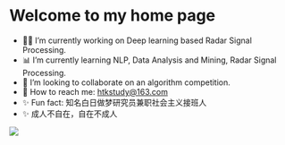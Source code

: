 # Welcome to my home page

- 👨‍💻 I’m currently working on Deep learning based Radar Signal Processing.
- 📊 I’m currently learning NLP, Data Analysis and Mining, Radar Signal Processing.
- 👯 I’m looking to collaborate on an algorithm competition.
- 📧 How to reach me: [htkstudy@163.com](https://mail.163.com/)
- ✨ Fun fact: 知名白日做梦研究员兼职社会主义接班人
- ✨ 成人不自在，自在不成人

![](https://github-readme-stats.vercel.app/api?username=Armorhtk)
